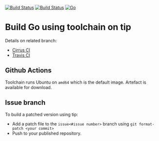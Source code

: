 [![Build Status](https://app.travis-ci.com/iwdgo/go-upon-ci.svg?branch=master)](https://app.travis-ci.com/iwdgo/go-upon-ci)
[![Build Status](https://api.cirrus-ci.com/github/iwdgo/go-upon-ci.svg)](https://cirrus-ci.com/github/iwdgo/go-upon-ci)
[![Go](https://github.com/iwdgo/go-upon-ci/actions/workflows/go.yml/badge.svg)](https://github.com/iwdgo/go-upon-ci/actions/workflows/go.yml)

# Build Go using toolchain on tip

Details on related branch:

- [Cirrus CI](https://github.com/iwdgo/go-upon-ci/tree/cirrusci)
- [Travis CI](https://github.com/iwdgo/go-upon-ci/tree/travisci)

## Github Actions

Toolchain runs Ubuntu on `amd64` which is the default image.
Artefact is available for download.

## Issue branch

To build a patched version using tip:
- Add a patch file to the `issue<#issue number>` branch using `git format-patch <your commit>` 
- Push to your published repository.